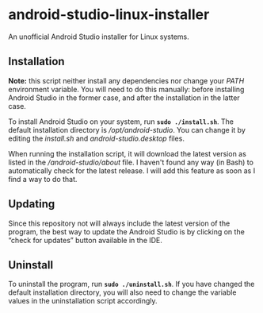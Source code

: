 # android-studio-linux-installer
An unofficial Android Studio installer for Linux systems.

## Installation

**Note:** this script neither install any dependencies nor change your *PATH* environment variable. You will need to do this manually: before installing Android Studio in the former case, and after the installation in the latter case.

To install Android Studio on your system, run **`sudo ./install.sh`**. The default installation directory is */opt/android-studio*. You can change it by editing the *install.sh* and *android-studio.desktop* files.

When running the installation script, it will download the latest version as listed in the */android-studio/about* file. I haven't found any way (in Bash) to automatically check for the latest release. I will add this feature as soon as I find a way to do that.

## Updating

Since this repository not will always include the latest version of the program, the best way to update the Android Studio is by clicking on the “check for updates” button available in the IDE.

## Uninstall

To uninstall the program, run **`sudo ./uninstall.sh`**. If you have changed the default installation directory, you will also need to change the variable values in the uninstallation script accordingly.
